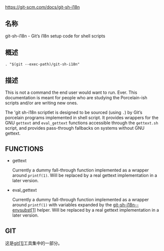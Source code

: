 https://git-scm.com/docs/git-sh-i18n

## 名称

git-sh-i18n - Git’s i18n setup code for shell scripts

## 概述

```
. "$(git --exec-path)/git-sh-i18n"
```

## 描述

This is not a command the end user would want to run. Ever. This documentation is meant for people who are studying the Porcelain-ish scripts and/or are writing new ones.

The 'git sh-i18n scriptlet is designed to be sourced (using `.`) by Git’s porcelain programs implemented in shell script. It provides wrappers for the GNU `gettext` and `eval_gettext` functions accessible through the `gettext.sh` script, and provides pass-through fallbacks on systems without GNU gettext.

## FUNCTIONS

- gettext

  Currently a dummy fall-through function implemented as a wrapper around `printf(1)`. Will be replaced by a real gettext implementation in a later version.

- eval_gettext

  Currently a dummy fall-through function implemented as a wrapper around `printf(1)` with variables expanded by the [git-sh-i18n--envsubst[1]](../git-sh-i18n--envsubst) helper. Will be replaced by a real gettext implementation in a later version.

## GIT

  这是[git[1]](../../Git)工具集中的一部分。